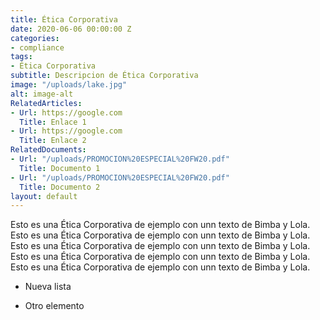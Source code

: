 ```yaml
---
title: Ética Corporativa
date: 2020-06-06 00:00:00 Z
categories:
- compliance
tags:
- Ética Corporativa
subtitle: Descripcion de Ética Corporativa
image: "/uploads/lake.jpg"
alt: image-alt
RelatedArticles:
- Url: https://google.com
  Title: Enlace 1
- Url: https://google.com
  Title: Enlace 2
RelatedDocuments:
- Url: "/uploads/PROMOCION%20ESPECIAL%20FW20.pdf"
  Title: Documento 1
- Url: "/uploads/PROMOCION%20ESPECIAL%20FW20.pdf"
  Title: Documento 2
layout: default
---
```


Esto es una Ética Corporativa de ejemplo con unn texto de Bimba y Lola. Esto es una Ética Corporativa de ejemplo con unn texto de Bimba y Lola. Esto es una Ética Corporativa de ejemplo con unn texto de Bimba y Lola. Esto es una Ética Corporativa de ejemplo con unn texto de Bimba y Lola. Esto es una Ética Corporativa de ejemplo con unn texto de Bimba y Lola.

* Nueva lista

* Otro elemento
